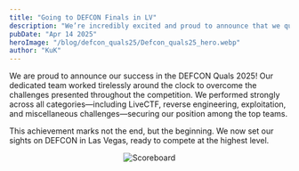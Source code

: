 ```yaml
---
title: "Going to DEFCON Finals in LV"
description: "We’re incredibly excited and proud to announce that we qualified for the DEF CON CTF Finals in Las Vegas this August!"
pubDate: "Apr 14 2025"
heroImage: "/blog/defcon_quals25/Defcon_quals25_hero.webp"
author: "KuK"
---
```


We are proud to announce our success in the DEFCON Quals 2025!
Our dedicated team worked tirelessly around the clock to overcome the challenges presented throughout the competition.
We performed strongly across all categories—including LiveCTF, reverse engineering, exploitation, and miscellaneous challenges—securing our position among the top teams.

This achievement marks not the end, but the beginning.
We now set our sights on DEFCON in Las Vegas, ready to compete at the highest level.

<p align="center" width="100%">
	<img src="/blog/defcon_quals25/scoreboard.jpeg" alt=Scoreboard>
</p>
